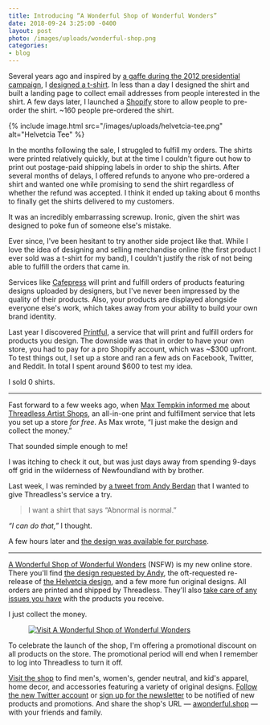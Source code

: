 ```yaml
---
title: Introducing “A Wonderful Shop of Wonderful Wonders”
date: 2018-09-24 3:25:00 -0400
layout: post
photo: /images/uploads/wonderful-shop.png
categories:
- blog
---
```


Several years ago and inspired by [a gaffe during the 2012 presidential campaign][wp], I [designed a t-shirt][he]. In less than a day I designed the shirt and built a landing page to collect email addresses from people interested in the shirt. A few days later, I launched a [Shopify][sh] store to allow people to pre-order the shirt. ~160 people pre-ordered the shirt.

{% include image.html src="/images/uploads/helvetcia-tee.png" alt="Helvetcia Tee" %}

In the months following the sale, I struggled to fulfill my orders. The shirts were printed relatively quickly, but at the time I couldn't figure out how to print out postage-paid shipping labels in order to ship the shirts. After several months of delays, I offered refunds to anyone who pre-ordered a shirt and wanted one while promising to send the shirt regardless of whether the refund was accepted. I think it ended up taking about 6 months to finally get the shirts delivered to my customers.

It was an incredibly embarrassing screwup. Ironic, given the shirt was designed to poke fun of someone else's mistake.

Ever since, I've been hesitant to try another side project like that. While I love the idea of designing and selling merchandise online (the first product I ever sold was a t-shirt for my band), I couldn't justify the risk of not being able to fulfill the orders that came in.

Services like [Cafepress][cp] will print and fulfill orders of products featuring designs uploaded by designers, but I've never been impressed by the quality of their products. Also, your products are displayed alongside everyone else's work, which takes away from your ability to build your own brand identity.

Last year I discovered [Printful][pf], a service that will print and fulfill orders for products you design. The downside was that in order to have your own store, you had to pay for a pro Shopify account, which was ~$300 upfront. To test things out, I set up a store and ran a few ads on Facebook, Twitter, and Reddit. In total I spent around $600 to test my idea.

I sold 0 shirts.

---

Fast forward to a few weeks ago, when [Max Tempkin informed me][mt] about [Threadless Artist Shops][tas], an all-in-one print and fulfillment service that lets you set up a store _for free_. As Max wrote, “I just make the design and collect the money.”

That sounded simple enough to me!

I was itching to check it out, but was just days away from spending 9-days off grid in the wilderness of Newfoundland with by brother.

Last week, I was reminded by [a tweet from Andy Berdan][ab] that I wanted to give Threadless's service a try.

>I want a shirt that says “Abnormal is normal.”

_“I can do that,”_ I thought.

A few hours later and [the design was available for purchase][an].

---

[A Wonderful Shop of Wonderful Wonders][ww] (NSFW) is my new online store. There you'll find [the design requested by Andy][an], the oft-requested re-release of [the Helvetcia design][hew], and a few more fun original designs. All orders are printed and shipped by Threadless. They'll also [take care of any issues you have][faq] with the products you receive.

I just collect the money.

<figure class="extra-wide">
  <a href="https://awonderful.shop" title="Visit A Wonderful Shop of Wonderful Wonders">
    <img 
      src="{{ '/images/site/spacer.gif' | absolute_url }}"
      data-echo="{{ '/images/uploads/wonderful-products.jpg' | absolute_url }}"
      alt="Visit A Wonderful Shop of Wonderful Wonders"
    >
  </a>
</figure>

To celebrate the launch of the shop, I'm offering a promotional discount on all products on the store. The promotional period will end when I remember to log into Threadless to turn it off.

[Visit the shop][ww] to find men's, women's, gender neutral, and kid's apparel, home decor, and accessories featuring a variety of original designs. [Follow the new Twitter account][tw] or [sign up for the newsletter][tl] to be notified of new products and promotions. And share the shop's URL — [awonderful.shop][ww] — with your friends and family.

[wp]: https://www.washingtonpost.com/blogs/the-fix/post/romney-app-misspells-amercia/2012/05/29/gJQAgN8K0U_blog.html
[he]: https://patdryburgh.com/blog/helvetcia-tee/
[sh]: http://shopify.com
[cp]: https://www.cafepress.ca
[pf]: http://printful.com
[mt]: https://twitter.com/MaxTemkin/status/1034553251188891648
[tas]: https://www.threadless.com/artist-shops/
[ab]: https://twitter.com/andyberdan/status/1042730478367924224
[ww]: http://awonderful.shop
[an]: http://awonderful.shop/designs/abnormal-is-normal
[hew]: http://awonderful.shop/designs/helvetcia-tee
[tw]: https://twitter.com/awonderfulshop
[tl]: https://tinyletter.com/awonderfulshop
[faq]: https://www.threadless.com/artist-shops/signup/art/faq